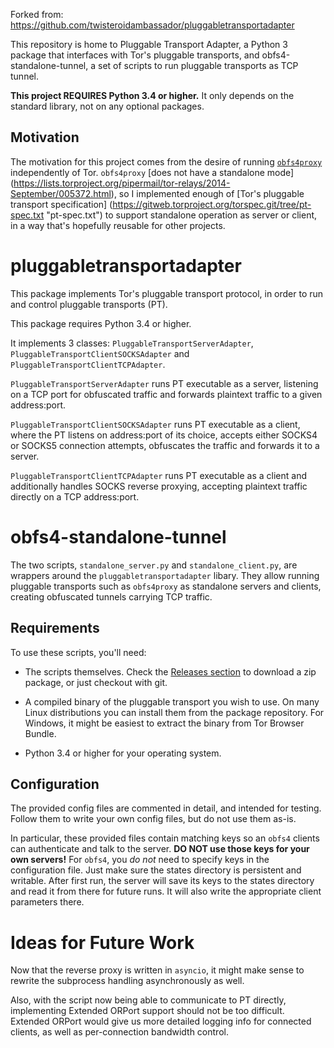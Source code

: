 Forked from: https://github.com/twisteroidambassador/pluggabletransportadapter

This repository is home to Pluggable Transport Adapter, a Python 3 package that 
interfaces with Tor's pluggable transports, and obfs4-standalone-tunnel, a set 
of scripts to run pluggable transports as TCP tunnel.

**This project REQUIRES Python 3.4 or higher.** It only depends on the standard
library, not on any optional packages.

## Motivation
The motivation for this project comes from the desire of running 
[`obfs4proxy`](https://github.com/Yawning/obfs4/tree/master/obfs4proxy) 
independently of Tor. `obfs4proxy` [does not have a standalone mode]
(https://lists.torproject.org/pipermail/tor-relays/2014-September/005372.html), 
so I implemented enough of [Tor's pluggable transport specification]
(https://gitweb.torproject.org/torspec.git/tree/pt-spec.txt "pt-spec.txt") to 
support standalone operation as server or client, in a way that's hopefully 
reusable for other projects.

# pluggabletransportadapter

This package implements Tor's pluggable transport protocol, in order to run 
and control pluggable transports (PT).

This package requires Python 3.4 or higher.

It implements 3 classes: `PluggableTransportServerAdapter`, 
`PluggableTransportClientSOCKSAdapter` and `PluggableTransportClientTCPAdapter`.

`PluggableTransportServerAdapter` runs PT executable as a server, listening on
a TCP port for obfuscated traffic and forwards plaintext traffic to a given
address:port.

`PluggableTransportClientSOCKSAdapter` runs PT executable as a client, where the
PT listens on address:port of its choice, accepts either SOCKS4 or SOCKS5 
connection attempts, obfuscates the traffic and forwards it to a server.

`PluggableTransportClientTCPAdapter` runs PT executable as a client and 
additionally handles SOCKS reverse proxying, accepting plaintext traffic 
directly on a TCP address:port.

# obfs4-standalone-tunnel

The two scripts, `standalone_server.py` and `standalone_client.py`, are wrappers
around the `pluggabletransportadapter` libary. They allow running pluggable 
transports such as `obfs4proxy` as standalone servers and clients, creating
obfuscated tunnels carrying TCP traffic.

## Requirements

To use these scripts, you'll need:

* The scripts themselves. Check the
[Releases section](https://github.com/twisteroidambassador/pluggabletransportadapter/releases)
to download a zip package, or just checkout with git.

* A compiled binary of the pluggable transport you wish to use. On many Linux
distributions you can install them from the package repository. For Windows, it
might be easiest to extract the binary from Tor Browser Bundle.

* Python 3.4 or higher for your operating system.

## Configuration

The provided config files are commented in detail, and intended for testing.
Follow them to write your own config files, but do not use them as-is.

In particular, these provided files contain
matching keys so an `obfs4` clients can authenticate and talk to the server. 
**DO NOT use those keys for your own servers!** For `obfs4`, you *do not* need to
specify keys in the configuration file. Just make sure the states directory is
persistent and writable. After first run, the server will save its keys to the
states directory and read it from there for future runs. It will also write the
appropriate client parameters there.

# Ideas for Future Work

Now that the reverse proxy is written in `asyncio`, it might make sense to rewrite
the subprocess handling asynchronously as well.

Also, with the script now being able to communicate to PT directly, implementing
Extended ORPort support should not be too difficult. Extended ORPort would give
us more detailed logging info for connected clients, as well as per-connection
bandwidth control.
